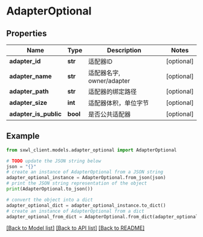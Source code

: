 # AdapterOptional


## Properties

Name | Type | Description | Notes
------------ | ------------- | ------------- | -------------
**adapter_id** | **str** |  适配器ID | [optional] 
**adapter_name** | **str** |  适配器名字, owner/adapter | [optional] 
**adapter_path** | **str** |  适配器的绑定路径 | [optional] 
**adapter_size** | **int** |  适配器体积，单位字节 | [optional] 
**adapter_is_public** | **bool** |  是否公共适配器 | [optional] 

## Example

```python
from sxwl_client.models.adapter_optional import AdapterOptional

# TODO update the JSON string below
json = "{}"
# create an instance of AdapterOptional from a JSON string
adapter_optional_instance = AdapterOptional.from_json(json)
# print the JSON string representation of the object
print(AdapterOptional.to_json())

# convert the object into a dict
adapter_optional_dict = adapter_optional_instance.to_dict()
# create an instance of AdapterOptional from a dict
adapter_optional_from_dict = AdapterOptional.from_dict(adapter_optional_dict)
```
[[Back to Model list]](../README.md#documentation-for-models) [[Back to API list]](../README.md#documentation-for-api-endpoints) [[Back to README]](../README.md)


